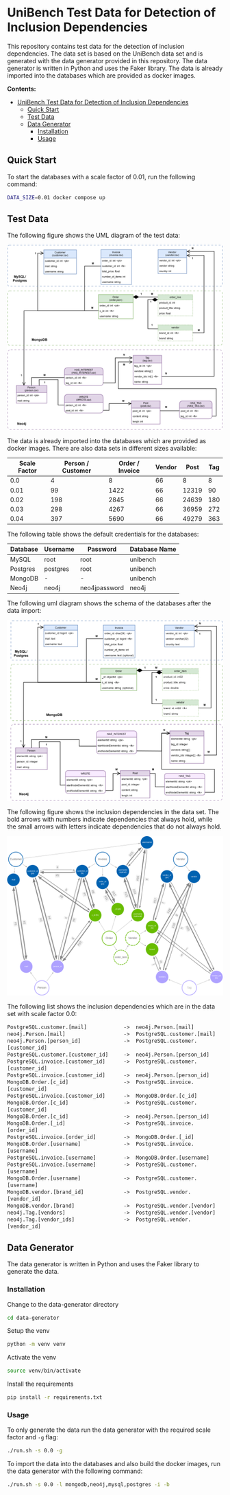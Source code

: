 
# UniBench Test Data for Detection of Inclusion Dependencies

This repository contains test data for the detection of inclusion dependencies. The data set is based on the UniBench data set and is generated with the data generator provided in this repository. The data generator is written in Python and uses the Faker library.
The data is already imported into the databases which are provided as docker images.


**Contents:**

- [UniBench Test Data for Detection of Inclusion Dependencies](#unibench-test-data-for-detection-of-inclusion-dependencies)
  - [Quick Start](#quick-start)
  - [Test Data](#test-data)
  - [Data Generator](#data-generator)
    - [Installation](#installation)
    - [Usage](#usage)

## Quick Start

To start the databases with a scale factor of 0.01, run the following command:
```bash
DATA_SIZE=0.01 docker compose up
```

## Test Data

The following figure shows the UML diagram of the test data:

![UML diagram of the Unibench testdata](doc/test_data_diagram-v2.png)

The data is already imported into the databases which are provided as docker images.
There are also data sets in different sizes available:


| Scale Factor | Person / Customer | Order / Invoice | Vendor | Post  | Tag |
|--------------|-------------------|-----------------|--------|-------|-----|
| 0.0          | 4                 | 8               | 66     | 8     | 8   |
| 0.01         | 99                | 1422            | 66     | 12319 | 90  |
| 0.02         | 198               | 2845            | 66     | 24639 | 180 |
| 0.03         | 298               | 4267            | 66     | 36959 | 272 |
| 0.04         | 397               | 5690            | 66     | 49279 | 363 |


The following table shows the default credentials for the databases:

| Database | Username | Password      | Database Name |
|----------|----------|---------------|---------------|
| MySQL    | root     | root          | unibench      |
| Postgres | postgres | root          | unibench      |
| MongoDB  | -        | -             | unibench      |
| Neo4j    | neo4j    | neo4jpassword | neo4j         |



The following uml diagram shows the schema of the databases after the data import:

![UML diagram of the Unibench testdata after import](doc/test_data_diagram_dbs-v2.png)


The following figure shows the inclusion dependencies in the data set. The bold arrows with numbers indicate dependencies that always hold, while the small arrows with letters indicate dependencies that do not always hold.

![Inclusion dependencies in the Unibench testdata](doc/inclusion_dependencies_graph.png)

The following list shows the inclusion dependencies which are in the data set with scale factor 0.0:

```plaintext
PostgreSQL.customer.[mail]            ->  neo4j.Person.[mail]
neo4j.Person.[mail]                   ->  PostgreSQL.customer.[mail]
neo4j.Person.[person_id]              ->  PostgreSQL.customer.[customer_id]
PostgreSQL.customer.[customer_id]     ->  neo4j.Person.[person_id]
PostgreSQL.invoice.[customer_id]      ->  PostgreSQL.customer.[customer_id]
PostgreSQL.invoice.[customer_id]      ->  neo4j.Person.[person_id]
MongoDB.Order.[c_id]                  ->  PostgreSQL.invoice.[customer_id]
PostgreSQL.invoice.[customer_id]      ->  MongoDB.Order.[c_id]
MongoDB.Order.[c_id]                  ->  PostgreSQL.customer.[customer_id]
MongoDB.Order.[c_id]                  ->  neo4j.Person.[person_id]
MongoDB.Order.[_id]                   ->  PostgreSQL.invoice.[order_id]
PostgreSQL.invoice.[order_id]         ->  MongoDB.Order.[_id]
MongoDB.Order.[username]              ->  PostgreSQL.invoice.[username]
PostgreSQL.invoice.[username]         ->  MongoDB.Order.[username]
PostgreSQL.invoice.[username]         ->  PostgreSQL.customer.[username]
MongoDB.Order.[username]              ->  PostgreSQL.customer.[username]
MongoDB.vendor.[brand_id]             ->  PostgreSQL.vendor.[vendor_id]
MongoDB.vendor.[brand]                ->  PostgreSQL.vendor.[vendor]
neo4j.Tag.[vendors]                   ->  PostgreSQL.vendor.[vendor]
neo4j.Tag.[vendor_ids]                ->  PostgreSQL.vendor.[vendor_id]
```


## Data Generator

The data generator is written in Python and uses the Faker library to generate the data.

### Installation

Change to the data-generator directory
```bash
cd data-generator
```

Setup the venv
```bash
python -m venv venv
```

Activate the venv
```bash
source venv/bin/activate
```

Install the requirements
```bash
pip install -r requirements.txt
```

### Usage

To only generate the data run the data generator with the required scale factor and `-g` flag:
```bash
./run.sh -s 0.0 -g
```

To import the data into the databases and also build the docker images, run the data generator with the following command:
```bash
./run.sh -s 0.0 -l mongodb,neo4j,mysql,postgres -i -b
```
